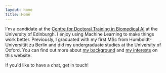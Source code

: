```yaml
---
layout: home
title: Home
---
```


I'm a candidate at the [Centre for Doctoral Training in Biomedical AI](http://web.inf.ed.ac.uk/cdt/biomedical-ai/people/doctoral-researchers) at the University of Edinburgh. I enjoy using Machine Learning to make things work better. Previously, I graduated with my first MSc from Humboldt-Universität zu Berlin and did my undergraduate studies at the University of Oxford. You can find out more about [my background](\menu\about.html) and [my interests](\menu\interests.html) on this website. 

If you'd like to have a chat, get in touch!
